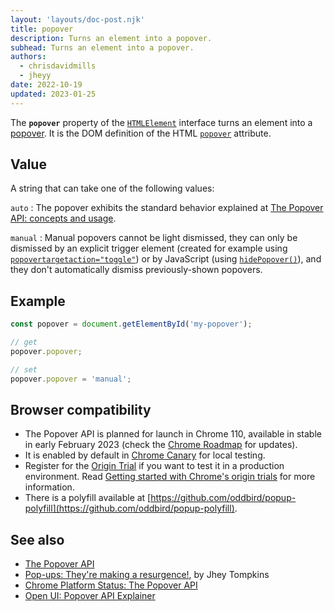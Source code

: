 ```yaml
---
layout: 'layouts/doc-post.njk'
title: popover
description: Turns an element into a popover.
subhead: Turns an element into a popover.
authors:
  - chrisdavidmills
  - jheyy
date: 2022-10-19
updated: 2023-01-25
---
```


The **`popover`** property of the [`HTMLElement`](https://developer.mozilla.org/docs/Web/API/Element) interface turns an element into a [popover](/docs/web-platform/popover-api/). It is the DOM definition of the HTML [`popover`](/docs/web-platform/popover-api/popover-attribute) attribute.

## Value

A string that can take one of the following values:

`auto`
: The popover exhibits the standard behavior explained at [The Popover API: concepts and usage](/docs/web-platform/popover-api/#concepts-and-usage).

`manual`
: Manual popovers cannot be light dismissed, they can only be dismissed by an explicit trigger element (created for example using [`popovertargetaction="toggle"`](/docs/web-platform/popover-api/popovertoggletarget-attribute)) or by JavaScript (using [`hidePopover()`](/docs/web-platform/popover-api/hidepopover-method)), and they don't automatically dismiss previously-shown popovers.

## Example

```js
const popover = document.getElementById('my-popover');

// get
popover.popover;

// set
popover.popover = 'manual';
```

## Browser compatibility

* The Popover API is planned for launch in Chrome 110, available in stable in early February 2023 (check the [Chrome Roadmap](https://chromestatus.com/roadmap) for updates).
* It is enabled by default in [Chrome Canary](https://www.google.com/chrome/canary/) for local testing.
* Register for the [Origin Trial](/origintrials/#/view_trial/4500221927649968129) if you want to test it in a production environment. Read [Getting started with Chrome's origin trials](/docs/web-platform/origin-trials/) for more information.
* There is a polyfill available at [https://github.com/oddbird/popup-polyfill](https://github.com/oddbird/popup-polyfill).

## See also

* [The Popover API](/docs/web-platform/popover-api/)
* [Pop-ups: They're making a resurgence!](/blog/pop-ups-theyre-making-a-resurgence/), by Jhey Tompkins
* [Chrome Platform Status: The Popover API](https://chromestatus.com/feature/5463833265045504)
* [Open UI: Popover API Explainer](https://open-ui.org/components/popover.research.explainer)
